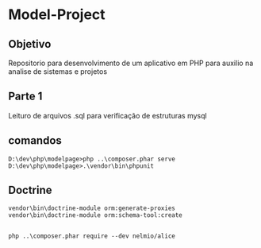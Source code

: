 # Model-Project

## Objetivo

Repositorio para desenvolvimento de um aplicativo em PHP para auxilio na analise de sistemas e projetos

## Parte 1

Leituro de arquivos .sql para verificação de estruturas mysql

## comandos
    D:\dev\php\modelpage>php ..\composer.phar serve
    D:\dev\php\modelpage>.\vendor\bin\phpunit

## Doctrine
    vendor\bin\doctrine-module orm:generate-proxies
    vendor\bin\doctrine-module orm:schema-tool:create


    php ..\composer.phar require --dev nelmio/alice